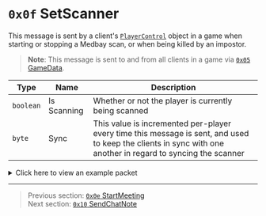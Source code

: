 # `0x0f` SetScanner

This message is sent by a client's [`PlayerControl`](../05_innernetobject_types/04_playercontrol.md) object in a game when starting or stopping a Medbay scan, or when being killed by an impostor.

> **Note**: This message is sent to and from all clients in a game via [`0x05` GameData](../02_root_message_types/05_gamedata.md).

| Type | Name | Description |
| --- | --- | --- |
| `boolean` | Is Scanning | Whether or not the player is currently being scanned |
| `byte` | Sync | This value is incremented per-player every time this message is sent, and used to keep the clients in sync with one another in regard to syncing the scanner |

<details>
    <summary>Click here to view an example packet</summary>

```
01              # Reliable packet
0036            # Nonce
0c0005          # Hazel message (tag of 0x05 = GameData)
    d3503f8a    # Game ID: -1975562029 (REDSUS)
    050002      # Hazel message (tag of 0x02 = R{C})
        bf01    # Sender (PlayerControl) Net ID: 191
        0f      # RPC Call ID: 15 (SetScanner)
        00      # Is Scanning: False
        01      # Count: 1
```
</details>

---

> Previous section: [`0x0e` StartMeeting](14_startmeeting.md)<br>
> Next section: [`0x10` SendChatNote](16_sendchatnote.md)
